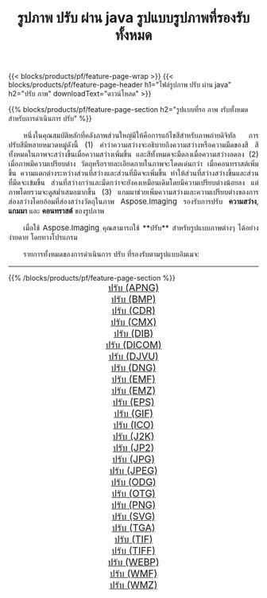 ﻿---
title: รูปภาพ ปรับ ผ่าน java รูปแบบรูปภาพที่รองรับทั้งหมด 
weight: 3920
url: /th/java/adjust 
lang: th
langdirlevel: 2
locales: zh-hans,ja,it,ru,de,es,fr,nl,id,lt,pl,pt,vi,tr,ko,zh-hant,ar,hi,th,sv,cs,uk,he
description: เมื่อใช้ Aspose.Imaging คุณสามารถ ปรับ ภาพได้อย่างง่ายดายผ่าน java
---

{{< blocks/products/pf/feature-page-wrap >}}
{{< blocks/products/pf/feature-page-header h1="ไฟล์รูปภาพ ปรับ ผ่าน java" h2="ปรับ ภาพ" downloadText="ดาวน์โหลด" >}}


{{% blocks/products/pf/feature-page-section  h2="รูปแบบที่รอ ภาพ งรับทั้งหมดสำหรับการดำเนินการ ปรับ" %}}
<p align="justify" style="text-indent:2em;font-size:15px;">
หนึ่งในคุณสมบัติหลักที่คลังภาพส่วนใหญ่มีให้คือการแก้ไขสีสำหรับภาพถ่ายดิจิทัล การปรับสีมีหลายหมวดหมู่ดังนี้ (1) คำว่าความสว่างจะอธิบายถึงความสว่างหรือความมืดของสี สีทั้งหมดในภาพจะสว่างขึ้นเมื่อความสว่างเพิ่มขึ้น และสีทั้งหมดจะมืดลงเมื่อความสว่างลดลง (2) เมื่อภาพมีความเปรียบต่าง วัตถุหรือรายละเอียดภายในภาพจะโดดเด่นกว่า เมื่อคอนทราสต์เพิ่มขึ้น ความแตกต่างระหว่างส่วนที่สว่างและส่วนที่มืดจะเพิ่มขึ้น ทำให้ส่วนที่สว่างสว่างขึ้นและส่วนที่มืดจะเข้มขึ้น ส่วนที่สว่างกว่าและมืดกว่าจะยังคงเหมือนเดิมโดยมีความเปรียบต่างน้อยลง แต่ภาพโดยรวมจะดูสม่ำเสมอมากขึ้น (3) แกมมาช่วยเพิ่มความสว่างและความเปรียบต่างของการส่องสว่างโดยอ้อมที่ส่องสว่างวัตถุในภาพ Aspose.Imaging รองรับการปรับ <b>ความสว่าง</b>, <b>แกมมา</b> และ <b>คอนทราสต์</b> ของรูปภาพ
</p>
<p align="justify" style="text-indent:2em;font-size:15px;">
เมื่อใช้ Aspose.Imaging คุณสามารถใช้ **ปรับ** สำหรับรูปแบบภาพต่างๆ ได้อย่างง่ายดาย โดยทางโปรแกรม
</p>
<p align="justify" style="text-indent:2em;font-size:15px;">
รายการทั้งหมดของการดำเนินการ ปรับ ที่รองรับตามรูปแบบอิมเมจ:
</p>
<hr/>
{{% /blocks/products/pf/feature-page-section %}}
<div class="container-fluid productfamilypage bg-gray">
    <div class="convertypes bg-gray agp-content section">
        <div class="container">
		<div class="row other-converters" style="gap: 10px;font-size: 19px;text-align:center;">
		    <div class='col-md-2 other-converter remove-lp remove-rp'><a href="/imaging/th/java/adjust/apng" style="padding:15px;">ปรับ (APNG)</a></div><div class='col-md-2 other-converter remove-lp remove-rp'><a href="/imaging/th/java/adjust/bmp" style="padding:15px;">ปรับ (BMP)</a></div><div class='col-md-2 other-converter remove-lp remove-rp'><a href="/imaging/th/java/adjust/cdr" style="padding:15px;">ปรับ (CDR)</a></div><div class='col-md-2 other-converter remove-lp remove-rp'><a href="/imaging/th/java/adjust/cmx" style="padding:15px;">ปรับ (CMX)</a></div><div class='col-md-2 other-converter remove-lp remove-rp'><a href="/imaging/th/java/adjust/dib" style="padding:15px;">ปรับ (DIB)</a></div><div class='col-md-2 other-converter remove-lp remove-rp'><a href="/imaging/th/java/adjust/dicom" style="padding:15px;">ปรับ (DICOM)</a></div><div class='col-md-2 other-converter remove-lp remove-rp'><a href="/imaging/th/java/adjust/djvu" style="padding:15px;">ปรับ (DJVU)</a></div><div class='col-md-2 other-converter remove-lp remove-rp'><a href="/imaging/th/java/adjust/dng" style="padding:15px;">ปรับ (DNG)</a></div><div class='col-md-2 other-converter remove-lp remove-rp'><a href="/imaging/th/java/adjust/emf" style="padding:15px;">ปรับ (EMF)</a></div><div class='col-md-2 other-converter remove-lp remove-rp'><a href="/imaging/th/java/adjust/emz" style="padding:15px;">ปรับ (EMZ)</a></div><div class='col-md-2 other-converter remove-lp remove-rp'><a href="/imaging/th/java/adjust/eps" style="padding:15px;">ปรับ (EPS)</a></div><div class='col-md-2 other-converter remove-lp remove-rp'><a href="/imaging/th/java/adjust/gif" style="padding:15px;">ปรับ (GIF)</a></div><div class='col-md-2 other-converter remove-lp remove-rp'><a href="/imaging/th/java/adjust/ico" style="padding:15px;">ปรับ (ICO)</a></div><div class='col-md-2 other-converter remove-lp remove-rp'><a href="/imaging/th/java/adjust/j2k" style="padding:15px;">ปรับ (J2K)</a></div><div class='col-md-2 other-converter remove-lp remove-rp'><a href="/imaging/th/java/adjust/jp2" style="padding:15px;">ปรับ (JP2)</a></div><div class='col-md-2 other-converter remove-lp remove-rp'><a href="/imaging/th/java/adjust/jpg" style="padding:15px;">ปรับ (JPG)</a></div><div class='col-md-2 other-converter remove-lp remove-rp'><a href="/imaging/th/java/adjust/jpeg" style="padding:15px;">ปรับ (JPEG)</a></div><div class='col-md-2 other-converter remove-lp remove-rp'><a href="/imaging/th/java/adjust/odg" style="padding:15px;">ปรับ (ODG)</a></div><div class='col-md-2 other-converter remove-lp remove-rp'><a href="/imaging/th/java/adjust/otg" style="padding:15px;">ปรับ (OTG)</a></div><div class='col-md-2 other-converter remove-lp remove-rp'><a href="/imaging/th/java/adjust/png" style="padding:15px;">ปรับ (PNG)</a></div><div class='col-md-2 other-converter remove-lp remove-rp'><a href="/imaging/th/java/adjust/svg" style="padding:15px;">ปรับ (SVG)</a></div><div class='col-md-2 other-converter remove-lp remove-rp'><a href="/imaging/th/java/adjust/tga" style="padding:15px;">ปรับ (TGA)</a></div><div class='col-md-2 other-converter remove-lp remove-rp'><a href="/imaging/th/java/adjust/tif" style="padding:15px;">ปรับ (TIF)</a></div><div class='col-md-2 other-converter remove-lp remove-rp'><a href="/imaging/th/java/adjust/tiff" style="padding:15px;">ปรับ (TIFF)</a></div><div class='col-md-2 other-converter remove-lp remove-rp'><a href="/imaging/th/java/adjust/webp" style="padding:15px;">ปรับ (WEBP)</a></div><div class='col-md-2 other-converter remove-lp remove-rp'><a href="/imaging/th/java/adjust/wmf" style="padding:15px;">ปรับ (WMF)</a></div><div class='col-md-2 other-converter remove-lp remove-rp'><a href="/imaging/th/java/adjust/wmz" style="padding:15px;">ปรับ (WMZ)</a></div>
                </div>
        </div>
    </div>
</div>
<br/>

